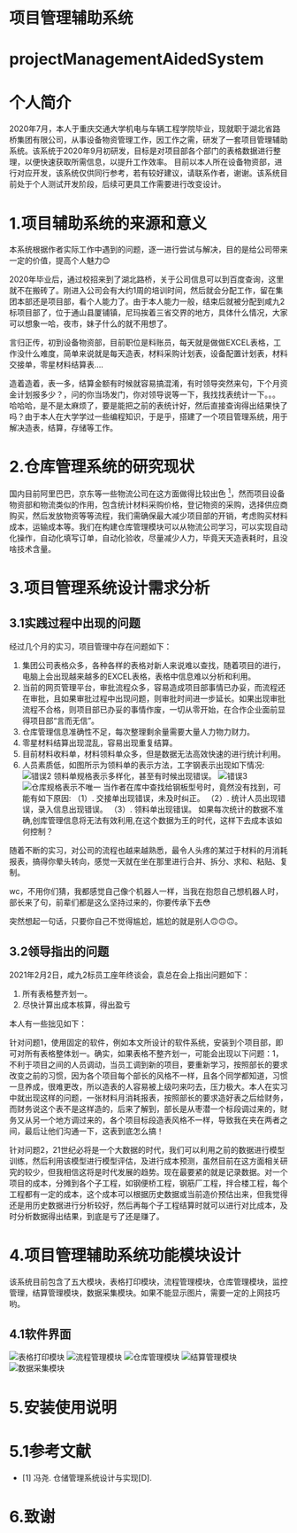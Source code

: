 项目管理辅助系统
==
projectManagementAidedSystem
==

# 个人简介
2020年7月，本人于重庆交通大学机电与车辆工程学院毕业，现就职于湖北省路桥集团有限公司，从事设备物资管理工作，因工作之需，研发了一套项目管理辅助系统。该系统于2020年9月初研发，目标是对项目部各个部门的表格数据进行整理，以便快速获取所需信息，以提升工作效率。
目前以本人所在设备物资部，进行对应开发，该系统仅供同行参考，若有较好建议，请联系作者，谢谢。该系统目前处于个人测试开发阶段，后续可更具工作需要进行改变设计。


# 1.项目辅助系统的来源和意义
本系统根据作者实际工作中遇到的问题，逐一进行尝试与解决，目的是给公司带来一定的价值，提高个人魅力:blush:

2020年毕业后，通过校招来到了湖北路桥，关于公司信息可以到百度查询，这里就不在搬砖了。刚进入公司会有大约1周的培训时间，然后就会分配工作，留在集团本部还是项目部，看个人能力了。由于本人能力一般，结束后就被分配到咸九2标项目部了，位于通山县厦铺镇，尼玛挨着三省交界的地方，具体什么情况，大家可以想象一哈，夜市，妹子什么的就不用想了。

言归正传，初到设备物资部，目前职位是料账员，每天就是做做EXCEL表格，工作没什么难度，简单来说就是每天造表，材料采购计划表，设备配置计划表，材料交接单，零星材料结算表....

造着造着，表一多，结算金额有时候就容易搞混淆，有时领导突然来句，下个月资金计划报多少？，问的你当场发门，你对领导说等一下，我找找表统计一下。。。
哈哈哈，是不是太麻烦了，要是能把之前的表统计好，然后直接查询得出结果快了吗？由于本人在大学学过一些编程知识，于是乎，搭建了一个项目管理系统，用于解决造表，结算，存储等工作。

# 2.仓库管理系统的研究现状
国内目前阿里巴巴，京东等一些物流公司在这方面做得比较出色 [<sup>1</sup>](#refer-anchor-1)，然而项目设备物资部和物流类似的作用，包含统计材料采购价格，登记物资的采购，选择供应商购买，然后发放物资等等流程，我们需确保最大减少项目部的开销，考虑购买材料成本，运输成本等。我们在构建仓库管理模块可以从物流公司学习，可以实现自动化操作，自动化填写订单，自动化验收，尽量减少人力，毕竟天天造表耗时，且没啥技术含量。

# 3.项目管理系统设计需求分析

## 3.1实践过程中出现的问题 ##
经过几个月的实习，项目管理中存在问题如下：
1. 集团公司表格众多，各种各样的表格对新人来说难以查找，随着项目的进行，电脑上会出现越来越多的EXCEL表格，表格中信息难以分析和利用。
2. 当前的网页管理平台，审批流程众多，容易造成项目部事情已办妥，而流程还在审批，且如果审批过程中出现问题，则审批时间进一步延长。如果出现审批流程不合格，则项目部已办妥的事情作废，一切从零开始，在合作企业面前显得项目部“言而无信”。
3. 仓库管理信息准确性不足，每次整理剩余量需要大量人力物力财力。
4. 零星材料结算出现混乱，容易出现重复结算。
5. 目前材料收料单，材料领料单众多，但是数据无法高效快速的进行统计利用。
6. 人员素质低，如图所示为领料单的表示方法，工字钢表示出现如下情况:
![错误2](https://github.com/FrankZhou-jun/projectManagerAidedSystem/raw/main/images/工字钢表示错误2.JPG)
领料单规格表示多样化，甚至有时候出现错误。
![错误3](https://github.com/FrankZhou-jun/projectManagerAidedSystem/raw/main/images/工字钢表示错误3.JPG)
![仓库规格表示不唯一](https://github.com/FrankZhou-jun/projectManagerAidedSystem/raw/main/images/仓库规格表示不唯一.jpg)
当作者在库中查找给钢板型号时，竟然没有找到，可能有如下原因:
（1）. 交接单出现错误，未及时纠正。
（2）. 统计人员出现错误，录入信息出现错误。
（3）. 领料单出现错误。
如果每次统计的数据不准确,创库管理信息将无法有效利用,在这个数据为王的时代，这样下去成本该如何控制？

随着不断的实习，对公司的流程也越来越熟悉，最令人头疼的某过于材料的月消耗报表，搞得你晕头转向，感觉一天就在坐在那里进行合并、拆分、求和、粘贴、复制。

wc，不用你们猜，我都感觉自己像个机器人一样，当我在抱怨自己想机器人时，部长来了句，前辈们都是这么坚持过来的，你要传承下去:flushed:

突然想起一句话，只要你自己不觉得尴尬，尴尬的就是别人:upside_down_face::upside_down_face::upside_down_face:。

## 3.2领导指出的问题 ##

2021年2月2日，咸九2标员工座年终谈会，袁总在会上指出问题如下：
1. 所有表格整齐划一。
2. 尽快计算出成本核算，得出盈亏

本人有一些拙见如下：

针对问题1，使用固定的软件，例如本文所设计的软件系统，安装到个项目部，即可对所有表格整体划一。确实，如果表格不整齐划一，可能会出现以下问题：1，不利于项目之间的人员调动，当员工调到新的项目，要重新学习，按照部长的要求改变之前的习惯，因为各个项目每个部长的风格不一样，且各个同学都知道，习惯一旦养成，很难更改，所以造表的人容易被上级叼来叼去，压力极大。本人在实习中就出现这样的问题，一张材料月消耗报表，按照部长的要求造好表之后给财务，而财务说这个表不是这样造的，后来了解到，部长是从枣潜一个标段调过来的，财务又从另一个地方调过来的，各个项目标段造表风格不一样，导致我在夹在两者之间，最后让他们沟通一下，这表到底怎么搞！

针对问题2，21世纪必将是一个大数据的时代，我们可以利用之前的数据进行模型训练，然后利用该模型进行模型评估，及进行成本预测，虽然目前在这方面相关研究的较少，但我相信这将是时代发展的趋势。现在最要紧的就是记录数据。对一个项目的成本，分摊到各个子工程，如钢便桥工程，钢筋厂工程，拌合楼工程，每个工程都有一定的成本，这个成本可以根据历史数据或当前造价预估出来，但我觉得还是用历史数据进行分析较好，然后再每个子工程结算时就可以进行对比成本，及时分析数据得出结果，到底是亏了还是赚了。


# 4.项目管理辅助系统功能模块设计

该系统目前包含了五大模块，表格打印模块，流程管理模块，仓库管理模块，监控管理，结算管理模块，数据采集模块。如果不能显示图片，需要一定的上网技巧哟。
## 4.1软件界面
![表格打印模块](https://github.com/FrankZhou-jun/projectManagerAidedSystem/raw/main/images/表格打印模块.jpg)
![流程管理模块](https://github.com/FrankZhou-jun/projectManagerAidedSystem/raw/main/images/流程管理模块.png)
![仓库管理模块](https://github.com/FrankZhou-jun/projectManagerAidedSystem/raw/main/images/仓库管理模块.jpg)
![结算管理模块](https://github.com/FrankZhou-jun/projectManagerAidedSystem/raw/main/images/结算管理模块.jpg)
![数据采集模块](https://github.com/FrankZhou-jun/projectManagerAidedSystem/raw/main/images/数据采集模块.jpg)


# 5.安装使用说明

# 5.1参考文献
<div id="refer-anchor-1"></div>

- [1] 冯尧. 仓储管理系统设计与实现[D].

# 6.致谢

